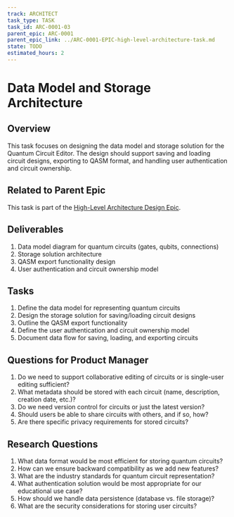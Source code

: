 ```yaml
---
track: ARCHITECT
task_type: TASK
task_id: ARC-0001-03
parent_epic: ARC-0001
parent_epic_link: ../ARC-0001-EPIC-high-level-architecture-task.md
state: TODO
estimated_hours: 2
---
```


# Data Model and Storage Architecture

## Overview

This task focuses on designing the data model and storage solution for the Quantum Circuit Editor. The design should support saving and loading circuit designs, exporting to QASM format, and handling user authentication and circuit ownership.

## Related to Parent Epic

This task is part of the [High-Level Architecture Design Epic](../ARC-0001-EPIC-high-level-architecture-task.md).

## Deliverables

1. Data model diagram for quantum circuits (gates, qubits, connections)
2. Storage solution architecture
3. QASM export functionality design
4. User authentication and circuit ownership model

## Tasks

1. Define the data model for representing quantum circuits
2. Design the storage solution for saving/loading circuit designs
3. Outline the QASM export functionality
4. Define the user authentication and circuit ownership model
5. Document data flow for saving, loading, and exporting circuits

## Questions for Product Manager

1. Do we need to support collaborative editing of circuits or is single-user editing sufficient?
2. What metadata should be stored with each circuit (name, description, creation date, etc.)?
3. Do we need version control for circuits or just the latest version?
4. Should users be able to share circuits with others, and if so, how?
5. Are there specific privacy requirements for stored circuits?

## Research Questions

1. What data format would be most efficient for storing quantum circuits?
2. How can we ensure backward compatibility as we add new features?
3. What are the industry standards for quantum circuit representation?
4. What authentication solution would be most appropriate for our educational use case?
5. How should we handle data persistence (database vs. file storage)?
6. What are the security considerations for storing user circuits?